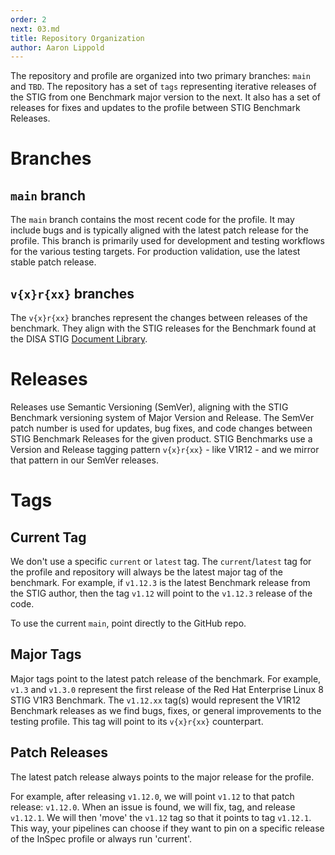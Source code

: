 ```yaml
---
order: 2
next: 03.md
title: Repository Organization
author: Aaron Lippold
---
```


The repository and profile are organized into two primary branches: `main` and `TBD`. The repository has a set of `tags` representing iterative releases of the STIG from one Benchmark major version to the next. It also has a set of releases for fixes and updates to the profile between STIG Benchmark Releases.

# Branches

## `main` branch

The `main` branch contains the most recent code for the profile. It may include bugs and is typically aligned with the latest patch release for the profile. This branch is primarily used for development and testing workflows for the various testing targets. For production validation, use the latest stable patch release.

## `v{x}r{xx}` branches

The `v{x}r{xx}` branches represent the changes between releases of the benchmark. They align with the STIG releases for the Benchmark found at the DISA STIG [Document Library](https://public.cyber.mil/stigs/downloads/).

# Releases

Releases use Semantic Versioning (SemVer), aligning with the STIG Benchmark versioning system of Major Version and Release. The SemVer patch number is used for updates, bug fixes, and code changes between STIG Benchmark Releases for the given product. STIG Benchmarks use a Version and Release tagging pattern `v{x}r{xx}` - like V1R12 - and we mirror that pattern in our SemVer releases.

# Tags

## Current Tag

We don't use a specific `current` or `latest` tag. The `current`/`latest` tag for the profile and repository will always be the latest major tag of the benchmark. For example, if `v1.12.3` is the latest Benchmark release from the STIG author, then the tag `v1.12` will point to the `v1.12.3` release of the code.

To use the current `main`, point directly to the GitHub repo.

## Major Tags

Major tags point to the latest patch release of the benchmark. For example, `v1.3` and `v1.3.0` represent the first release of the Red Hat Enterprise Linux 8 STIG V1R3 Benchmark. The `v1.12.xx` tag(s) would represent the V1R12 Benchmark releases as we find bugs, fixes, or general improvements to the testing profile. This tag will point to its `v{x}r{xx}` counterpart.

## Patch Releases

The latest patch release always points to the major release for the profile.

For example, after releasing `v1.12.0`, we will point `v1.12` to that patch release: `v1.12.0`. When an issue is found, we will fix, tag, and release `v1.12.1`. We will then 'move' the `v1.12` tag so that it points to tag `v1.12.1`. This way, your pipelines can choose if they want to pin on a specific release of the InSpec profile or always run 'current'.

